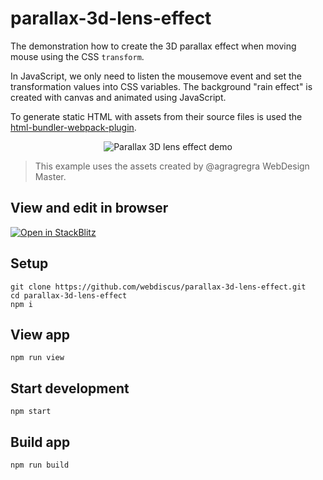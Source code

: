 # parallax-3d-lens-effect

The demonstration how to create the 3D parallax effect when moving mouse using the CSS `transform`.

In JavaScript, we only need to listen the mousemove event and set the transformation values into CSS variables.
The background "rain effect" is created with canvas and animated using JavaScript.

To generate static HTML with assets from their source files is used the [html-bundler-webpack-plugin](https://github.com/webdiscus/html-bundler-webpack-plugin).

<div style="text-align: center">
  <img src="docs/images/parallax-3d-lens-effect.gif" alt="Parallax 3D lens effect demo">
</div>

> This example uses the assets created by @agragregra WebDesign Master.

## View and edit in browser

[![Open in StackBlitz](https://developer.stackblitz.com/img/open_in_stackblitz.svg)](https://stackblitz.com/edit/parallax-3d-lens-effect?file=README.md)

## Setup

```
git clone https://github.com/webdiscus/parallax-3d-lens-effect.git
cd parallax-3d-lens-effect
npm i
```

## View app

```
npm run view
```

## Start development

```
npm start
```

## Build app

```
npm run build
```
